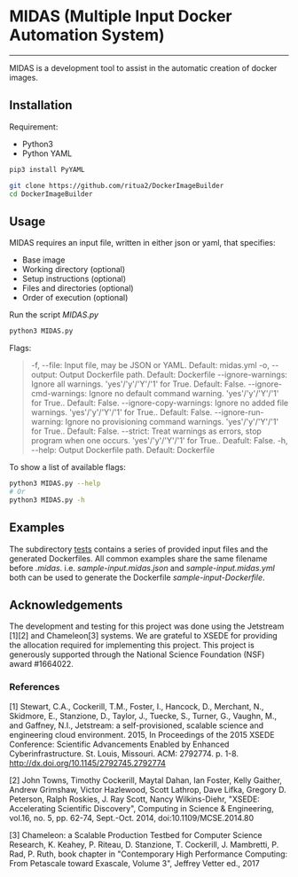 # MIDAS (Multiple Input Docker Automation System)

-------

MIDAS is a development tool to assist in the automatic creation of docker images.


## Installation

Requirement:
* Python3
* Python YAML

```bash
pip3 install PyYAML

git clone https://github.com/ritua2/DockerImageBuilder
cd DockerImageBuilder
```



## Usage

MIDAS requires an input file, written in either json or yaml, that specifies:

* Base image
* Working directory (optional)
* Setup instructions (optional)
* Files and directories (optional)
* Order of execution (optional)

Run the script *MIDAS.py*

```bash
python3 MIDAS.py
```

Flags:

>	-f, --file: Input file, may be JSON or YAML. Default: midas.yml
>	-o, --output: Output Dockerfile path. Default: Dockerfile
>	--ignore-warnings: Ignore all warnings. 'yes'/'y'/'Y'/'1' for True. Default: False.
>	--ignore-cmd-warnings: Ignore no default command warning. 'yes'/'y'/'Y'/'1' for True.. Default: False.
>	--ignore-copy-warnings: Ignore no added file warnings. 'yes'/'y'/'Y'/'1' for True.. Default: False.
>	--ignore-run-warning: Ignore no provisioning command warnings. 'yes'/'y'/'Y'/'1' for True.. Default: False.
>	--strict: Treat warnings as errors, stop program when one occurs. 'yes'/'y'/'Y'/'1' for True.. Deafult: False.
>	-h, --help: Output Dockerfile path. Default: Dockerfile




To show a list of available flags:
```bash
python3 MIDAS.py --help
# Or
python3 MIDAS.py -h
```


## Examples

The subdirectory [tests](./tests) contains a series of provided input files and the generated Dockerfiles. All common examples share the same filename before
*.midas*. i.e. *sample-input.midas.json* and *sample-input.midas.yml* both can be used to generate the Dockerfile *sample-input-Dockerfile*.


## Acknowledgements

The development and testing for this project was done using the Jetstream \[1\]\[2\] and Chameleon\[3\] systems. We are grateful to XSEDE for providing the allocation required for implementing this project. This project is generously supported through the National Science Foundation (NSF) award \#1664022.  



### References

\[1\] Stewart, C.A., Cockerill, T.M., Foster, I., Hancock, D., Merchant, N., Skidmore, E., Stanzione, D., Taylor, J., Tuecke, S., Turner, G., Vaughn, M., and Gaffney, N.I., Jetstream: a self-provisioned, scalable science and engineering cloud environment. 2015, In Proceedings of the 2015 XSEDE Conference: Scientific Advancements Enabled by Enhanced Cyberinfrastructure. St. Louis, Missouri.  ACM: 2792774.  p. 1-8. http://dx.doi.org/10.1145/2792745.2792774 


\[2\] John Towns, Timothy Cockerill, Maytal Dahan, Ian Foster, Kelly Gaither, Andrew Grimshaw, Victor Hazlewood, Scott Lathrop, Dave Lifka, Gregory D. Peterson, Ralph Roskies, J. Ray Scott, Nancy Wilkins-Diehr, "XSEDE: Accelerating Scientific Discovery", Computing in Science & Engineering, vol.16, no. 5, pp. 62-74, Sept.-Oct. 2014, doi:10.1109/MCSE.2014.80


\[3\] Chameleon: a Scalable Production Testbed for Computer Science Research, K. Keahey, P. Riteau, D. Stanzione, T. Cockerill, J. Mambretti, P. Rad, P. Ruth,	book chapter in "Contemporary High Performance Computing: From Petascale toward Exascale, Volume 3",  Jeffrey Vetter ed., 2017 

